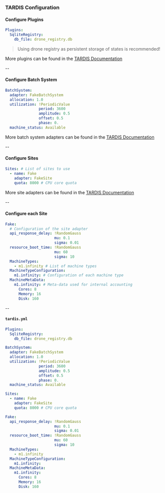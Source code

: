 ### TARDIS Configuration
#### Configure Plugins

```yaml
Plugins:
  SqliteRegistry:
    db_file: drone_registry.db
```

> Using drone registry as persistent storage of states is recommended!

More plugins can be found in the [TARDIS Documentation](https://cobald-tardis.readthedocs.io/en/latest/plugins/plugins.html)

--

#### Configure Batch System

```yaml
BatchSystem:
  adapter: FakeBatchSystem
  allocation: 1.0
  utilization: !PeriodicValue
               period: 3600
               amplitude: 0.5
               offset: 0.5
               phase: 0.
  machine_status: Available
```

More batch system adapters can be found in the [TARDIS Documentation](https://cobald-tardis.readthedocs.io/en/latest/adapters/batchsystem.html) 

--

#### Configure Sites

```yaml
Sites: # List of sites to use
  - name: Fake
    adapter: FakeSite
    quota: 8000 # CPU core quota
```

More site adapters can be found in the [TARDIS Documentation](https://cobald-tardis.readthedocs.io/en/latest/adapters/site.html) 

--

<!-- .element: style="font-size:80%;" -->
#### Configure each Site

```yaml
Fake: 
  # Configuration of the site adapter
  api_response_delay: !RandomGauss
                      mu: 0.1
                      sigma: 0.01
  resource_boot_time: !RandomGauss
                      mu: 60
                      sigma: 10
  MachineTypes:
    - m1.infinity # List of machine types
  MachineTypeConfiguration:
    m1.infinity: # Configuration of each machine type
  MachineMetaData:
    m1.infinity: # Meta-data used for internal accounting
      Cores: 8
      Memory: 16
      Disk: 160
```

--


<!-- .element: style="font-size:45%;" -->
#### `tardis.yml`

```yaml
Plugins:
  SqliteRegistry:
    db_file: drone_registry.db

BatchSystem:
  adapter: FakeBatchSystem
  allocation: 1.0
  utilization: !PeriodicValue
               period: 3600
               amplitude: 0.5
               offset: 0.5
               phase: 0.
  machine_status: Available

Sites:
  - name: Fake
    adapter: FakeSite
    quota: 8000 # CPU core quota

Fake:
  api_response_delay: !RandomGauss
                      mu: 0.1
                      sigma: 0.01
  resource_boot_time: !RandomGauss
                      mu: 60
                      sigma: 10
  MachineTypes:
    - m1.infinity
  MachineTypeConfiguration:
    m1.infinity:
  MachineMetaData:
    m1.infinity:
      Cores: 8
      Memory: 16
      Disk: 160
```

